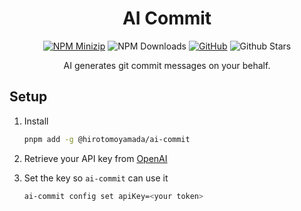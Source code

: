 <div align="center">

# AI Commit

[![NPM Minizip](https://img.shields.io/bundlephobia/minzip/@hirotomoyamada/ai-commit)](https://www.npmjs.com/package/@hirotomoyamada/ai-commit)
![NPM Downloads](https://img.shields.io/npm/dm/@hirotomoyamada/ai-commit.svg?style=flat)
[![GitHub](https://img.shields.io/github/license/mashape/apistatus.svg)](https://github.com/Redocly/repo-file-sync-action/blob/main/LICENSE)
![Github Stars](https://img.shields.io/github/stars/hirotomoyamada/ai-commit)

AI generates git commit messages on your behalf.

</div>

## Setup

1. Install

   ```sh
   pnpm add -g @hirotomoyamada/ai-commit
   ```

2. Retrieve your API key from [OpenAI](https://platform.openai.com/account/api-keys)

3. Set the key so `ai-commit` can use it

   ```sh
   ai-commit config set apiKey=<your token>
   ```
